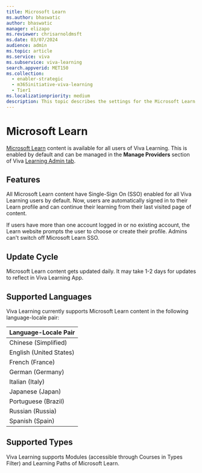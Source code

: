 ```yaml
---
title: Microsoft Learn
ms.author: bhaswatic
author: bhaswatic
manager: elizapo
ms.reviewer: chrisarnoldmsft
ms.date: 03/07/2024
audience: admin
ms.topic: article
ms.service: viva
ms.subservice: viva-learning
search.appverid: MET150
ms.collection:
  - enabler-strategic
  - m365initiative-viva-learning
  - Tier1
ms.localizationpriority: medium
description: This topic describes the settings for the Microsoft Learn provider.
---
```


# Microsoft Learn

[Microsoft Learn](/teamblog/introducing-ms-learn) content is available for all users of Viva Learning. This is enabled by default and can be managed in the **Manage Providers** section of Viva [Learning Admin tab](https://learning.cloud.microsoft/admin).

## Features

All Microsoft Learn content have Single-Sign On (SSO) enabled for all Viva Learning users by default. Now, users are automatically signed in to their Learn profile and can continue their learning from their last visited page of content.

If users have more than one account logged in or no existing account, the Learn website prompts the user to choose or create their profile. Admins can't switch off Microsoft Learn SSO.

## Update Cycle 

Microsoft Learn content gets updated daily. It may take 1-2 days for updates to reflect in Viva Learning App.

## Supported Languages  

Viva Learning currently supports Microsoft Learn content in the following language-locale pair:

|Language-Locale Pair|
| --- |
|Chinese (Simplified) |
|English (United States)|
|French (France)|
|German (Germany)|
|Italian (Italy)|
|Japanese (Japan)|
|Portuguese (Brazil)|
|Russian (Russia) |
|Spanish (Spain) |

## Supported Types  

Viva Learning supports Modules (accessible through Courses in Types Filter) and Learning Paths of Microsoft Learn.
